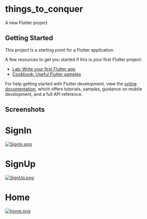 # things_to_conquer

A new Flutter project.

## Getting Started

This project is a starting point for a Flutter application.

A few resources to get you started if this is your first Flutter project:

- [Lab: Write your first Flutter app](https://docs.flutter.dev/get-started/codelab)
- [Cookbook: Useful Flutter samples](https://docs.flutter.dev/cookbook)

For help getting started with Flutter development, view the
[online documentation](https://docs.flutter.dev/), which offers tutorials,
samples, guidance on mobile development, and a full API reference.

## Screenshots

# SignIn
[![SignIn.png](https://i.postimg.cc/gJxSqXfg/SignIn.png)](https://postimg.cc/njtGnzVm)

# SignUp
[![SignUp.png](https://i.postimg.cc/Y9TXX27M/SignUp.png)](https://postimg.cc/k6FFGmDp)

# Home
[![home.png](https://i.postimg.cc/GmSSBxf4/home.png)](https://postimg.cc/jDPhmPtT)
